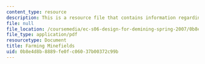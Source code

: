 ```yaml
---
content_type: resource
description: This is a resource file that contains information regarding farming minefields.
file: null
file_location: /coursemedia/ec-s06-design-for-demining-spring-2007/0b8e4d8b8889fe0fc06037b00372c99b_MITEC_S06S07_06farmi.pdf
file_type: application/pdf
resourcetype: Document
title: Farming Minefields
uid: 0b8e4d8b-8889-fe0f-c060-37b00372c99b
---
```

